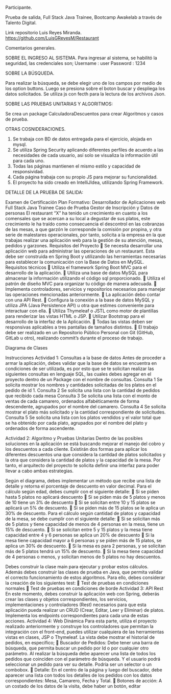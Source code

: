 Participante.

Prueba de salida, Full Stack Java Trainee, Bootcamp Awakelab a través de Talento Digital.

Link repositorio Luis Reyes Miranda. https://github.com/LuisGReyesM/Restaurant

Comentarios generales.

SOBRE EL INGRESO AL SISTEMA.
Para ingresar al sistema, se habilitó la seguridad, las credenciales son;
Username : user
Password : 1234

SOBRE LA BÚSQUEDA.

Para realizar la búsqueda, se debe elegir uno de los campos por medio de los option
buttons.
Luego se presiona sobre el boton buscar y despliega los datos solicitados.
Se utiliza js con fecth para la lectura de los archivos Json.

SOBRE LAS PRUEBAS UNITARIAS Y ALGORITMOS:

Se crea un package CalculadoraDescuentos para crear Algoritmos y casos de prueba.


OTRAS COSNIDERACIONES.

1. Se trabaja con BD de datos entregada para el ejercicio, alojada en mysql.
2. Se utiliza Spring Security aplicando diferentes perfiles de acuerdo a las necesidades de cada usuario, así solo se visualiza la información útil para cada uno.
3. Todas las páginas mantienen el mismo estilo y capacidad de responsividad.
4. Cada página trabaja con su propio JS para mejorar su funcionalidad.
5. El proyecto ha sido creado en IntelliJIdea, utilizando Spring Framework.



DETALLE DE LA PRUEBA DE SALIDA:

Examen de Certificación
Plan Formativo: Desarrollador de Aplicaciones web Full Stack Java Trainee
Caso de Prueba
Gestor de Inscripción y Datos de personas
El restaurant “X” ha tenido un crecimiento en cuanto a los comensales que se
acercan a su local a degustar de sus platos, este crecimiento le ha traído como
consecuencia el descontrol en las cobranzas de las mesas, a que garzón le
corresponde la comisión por propina, y otra serie de malestares operacionales, por
tanto, solicita a la empresa en la que trabajas realizar una aplicación web para la
gestión de su atención, mesas, pedidos y garzones.
Requisitos del Proyecto
 Se necesita desarrollar una aplicación web para administrar las operaciones de un
restaurant. Esta debe ser construida en Spring Boot y utilizando las herramientas
necesarias para establecer la comunicación con la Base de Datos en MySQL.
Requisitos técnicos
 Utiliza el framework Spring Boot MVC para el desarrollo de la aplicación.
 Utiliza una base de datos MySQL para almacenar la información utilizando el código
sql proporcionado.
 Utiliza el patrón de diseño MVC para organizar tu código de manera adecuada.
 Implementa controladores, servicios y repositorios necesarios para manejar las
operaciones mencionadas anteriormente.
 La aplicación debo contar con una API Rest.
 Configura la conexión a la base de datos MySQL y utiliza JPA (Java Persistence API) u
otra que estimes conveniente para interactuar con ella.
 Utiliza Thymeleaf o JSTL como motor de plantillas para renderizar las vistas HTML o
JSP.
 Utilizar Bootstrap para el desarrollo de la interfaz de la Aplicación.
 Todas las vistas deben ser responsivas aplicables a tres pantallas de tamaños
distintos.
 El trabajo debe ser realizado en un Repositorio Público Personal con Git (GitHub,
GitLab u otro), realizando commit’s durante el proceso de trabajo.

Diagrama de Clases

Instrucciones
Actividad 1: Consultas a la base de datos
Antes de proceder a armar la aplicación, debes validar que la base de datos se encuentra en
condiciones de ser utilizada, es por esto que se te solicitan realizar las siguientes consultas
en lenguaje SQL, las cuales debes agregar en el proyecto dentro de un Package con el
nombre de consultas.
Consulta 1
Se solicita mostrar los nombres y cantidades solicitadas de los platos en el pedido de id 1.
Consulta 2
Se solicita una lista con la cantidad de pedidos que recibido cada mesa
Consulta 3
Se solicita una lista con el monto de ventas de cada camarero, ordenados alfabéticamente
de forma descendente, agrupados por el nombre del camarero.
Consulta 4
Se solicita mostrar el plato más solicitado y la cantidad correspondiente de solicitudes.
Consulta 5
Se solicita una lista con los platos vendidos y el valor total que se ha obtenido por cada plato,
agrupados por el nombre del plato y ordenados de forma ascendente.

Actividad 2: Algoritmo y Pruebas Unitarias
Dentro de las posibles soluciones en la aplicación se está buscando mejorar el manejo del
cobro y los descuentos a cada cliente. Existirán dos formas para aplicar los diferentes
descuentos una que considera la cantidad de platos solicitados y la otra que considera la
cantidad de platos y la capacidad de la mesa. Por tanto, el arquitecto del proyecto te solicita
definir una interfaz para poder llevar a cabo ambas estrategias.

Según el diagrama, debes implementar un método que recibe una lista de detalle y retorna
el porcentaje de descuento en valor decimal.
Para el cálculo según edad, debes cumplir con el siguiente detalle:
 Si se piden hasta 5 platos no aplicará descuento
 Si se piden más de 5 platos y menos de 10 tiene un 3% de descuento
 Si se solicitan entre 10 y 15 platos se aplicará un 5% de descuento.
 Si se piden más de 15 platos se le aplica un 30% de descuento.
Para el cálculo según cantidad de platos y capacidad de la mesa, se debe cumplir con el
siguiente detalle:
 Si se solicitan más de 5 platos y tiene capacidad de menos de 4 personas en la mesa,
tiene un 15% de descuento.
 Si se solicitan entre 5 y 15 platos y la mesa tiene capacidad entre 4 y 6 personas se
aplica un 20% de descuento
 Si la mesa tiene capacidad mayor a 6 personas y se piden más de 15 platos, se aplica
un 30% de descuento.
 Si la mesa es para 2 personas, y se solicitan más de 5 platos tendrá un 15% de
descuento.
 Si la mesa tiene capacidad de 4 personas o menos, y solicitan menos de 5 platos no
hay descuentos.

Debes construir la clase main para ejecutar y probar estos cálculos.
Además debes construir las clases de prueba en Java, que permita validar el correcto
funcionamiento de estos algoritmos. Para ello, debes considerar la creación de los siguientes
test:
 Test de pruebas en condiciones normales
 Test de pruebas en condiciones de borde
Actividad 3: API Rest
En este momento, debes construir la aplicación web con Spring, deberás crear las clases y
objetos correspondientes, los servicios, implementaciones y controladores (Rest)
necesarios para que esta aplicación pueda realizar un CRUD (Crear, Editar, Leer y Eliminar)
de platos.
Implementa los endpoints correspondientes para cada una de estas acciones.
Actividad 4: Web Dinámica
Para esta parte, utiliza el proyecto realizado anteriormente y construye los controladores
que permitan la integración con el front-end, puedes utilizar cualquiera de las herramientas
vistas en clases, JSP o Thymeleaf.
La vista debe mostrar el historial de pedidos, en específico;
 Buscador de Pedidos: Debe tener una barra de búsqueda, que permita buscar un
pedido por Id o por cualquier otro parámetro. Al realizar la búsqueda debe aparecer
una lista de todos los pedidos que coinciden con el parámetro de búsqueda. Y el
usuario podrá seleccionar un pedido para ver su detalle.
Podría ser un selector o un combobox.
 Detalle: En el centro de la página y luego del buscador, debe aparecer una lista con
todos los detalles de los pedidos con los datos correspondientes: Mesa, Camarero,
Fecha y Total.
 Botones de acción: A un costado de los datos de la visita, debe haber un botón, editar


